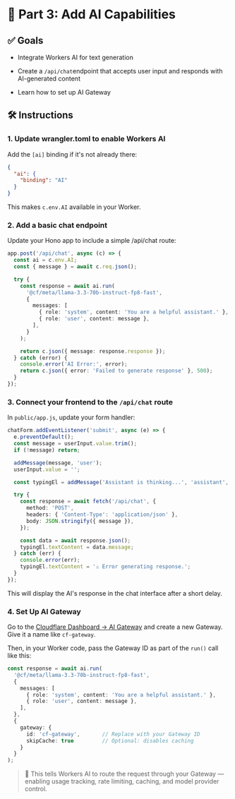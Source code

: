 # 🧠 Part 3: Add AI Capabilities

## ✅ Goals

- Integrate Workers AI for text generation

- Create a `/api/chat`endpoint that accepts user input and responds with AI-generated content

- Learn how to set up AI Gateway

## 🛠️ Instructions

### 1. **Update wrangler.toml to enable Workers AI**

Add the `[ai]` binding if it's not already there:

```json
{
  "ai": {
    "binding": "AI"
  }
}
```

This makes `c.env.AI` available in your Worker.

### 2. **Add a basic chat endpoint**

Update your Hono app to include a simple /api/chat route:

```ts
app.post('/api/chat', async (c) => {
  const ai = c.env.AI;
  const { message } = await c.req.json();

  try {
    const response = await ai.run(
      '@cf/meta/llama-3.3-70b-instruct-fp8-fast',
      {
        messages: [
          { role: 'system', content: 'You are a helpful assistant.' },
          { role: 'user', content: message },
        ],
      }
    );

    return c.json({ message: response.response });
  } catch (error) {
    console.error('AI Error:', error);
    return c.json({ error: 'Failed to generate response' }, 500);
  }
});
```

### 3. **Connect your frontend to the `/api/chat` route**

In `public/app.js`, update your form handler:

```ts
chatForm.addEventListener('submit', async (e) => {
  e.preventDefault();
  const message = userInput.value.trim();
  if (!message) return;

  addMessage(message, 'user');
  userInput.value = '';

  const typingEl = addMessage('Assistant is thinking...', 'assistant', true);

  try {
    const response = await fetch('/api/chat', {
      method: 'POST',
      headers: { 'Content-Type': 'application/json' },
      body: JSON.stringify({ message }),
    });

    const data = await response.json();
    typingEl.textContent = data.message;
  } catch (err) {
    console.error(err);
    typingEl.textContent = '⚠️ Error generating response.';
  }
});
```

This will display the AI's response in the chat interface after a short delay.

### 4. **Set Up AI Gateway**

Go to the [Cloudflare Dashboard → AI Gateway](https://dash.cloudflare.com/) and create a new Gateway. Give it a name like `cf-gateway`.

Then, in your Worker code, pass the Gateway ID as part of the `run()` call like this:

```ts
const response = await ai.run(
  '@cf/meta/llama-3.3-70b-instruct-fp8-fast',
  {
    messages: [
      { role: 'system', content: 'You are a helpful assistant.' },
      { role: 'user', content: message },
    ],
  },
  {
    gateway: {
      id: 'cf-gateway',       // Replace with your Gateway ID
      skipCache: true         // Optional: disables caching
    }
  }
);
```

> 🧠 This tells Workers AI to route the request through your Gateway — enabling usage tracking, rate limiting, caching, and model provider control.
